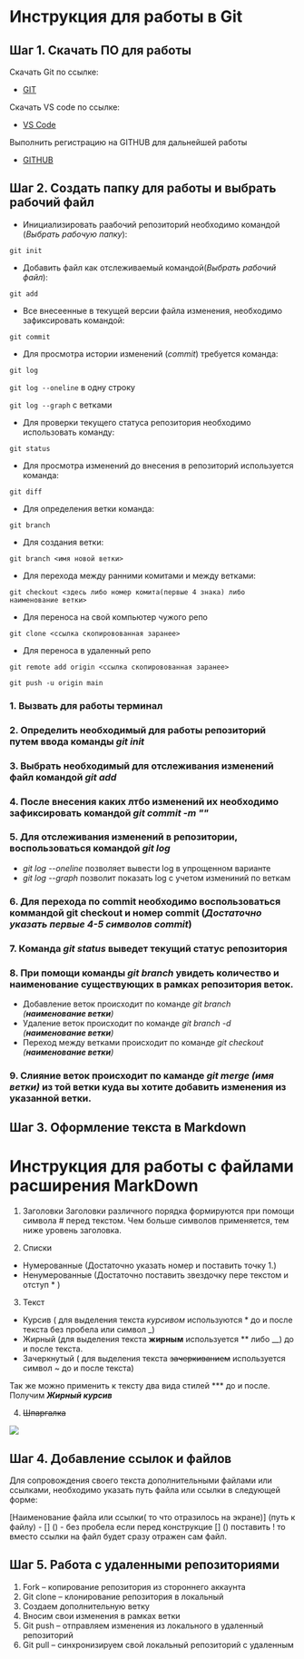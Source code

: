 # Инструкция для работы в Git #

## Шаг 1. Скачать ПО для работы ##
Скачать Git по ссылке:

* [GIT](https://git-scm.com/downloads)

Скачать VS code по ссылке:

* [VS Code](https://code.visualstudio.com/)

Выполнить регистрацию на GITHUB для дальнейшей работы

* [GITHUB](https://github.com/?ysclid=l8ihoqggdd358761195)

## Шаг 2. Создать папку для работы и выбрать рабочий файл ##

* Инициализировать раабочий репозиторий необходимо командой (*Выбрать рабочую папку*):

```git init```

* Добавить файл как отслеживаемый командой(*Выбрать рабочий файл*):

```git add```

* Все внесеенные в текущей версии файла изменения, необходимо зафиксировать командой:

```git commit```

* Для просмотра истории изменений (*commit*) требуется команда:

```git log```

```git log --oneline``` в одну строку

```git log --graph``` с ветками

* Для проверки текущего статуса репозитория необходимо использовать команду:

```git status```

* Для просмотра изменений до внесения в репозиторий используется команда:

```git diff```

* Для определения ветки команда:

```git branch```

* Для создания ветки:

```git branch <имя новой ветки>```

* Для перехода между ранними комитами и между ветками:

```git checkout <здесь либо номер комита(первые 4 знака) либо наименование ветки>```

* Для переноса на свой компьютер чужого репо 

```git clone <ссылка скопировованная заранее>```

* Для переноса в удаленный репо

```git remote add origin <ссылка скопировованная заранее>```

```git push -u origin main```

### 1. Вызвать для работы терминал 
### 2. Определить необходимый для работы репозиторий путем ввода команды _git init_
### 3. Выбрать необходимый для отслеживания изменений файл командой _git add_
### 4. После внесения каких лтбо изменений их необходимо зафиксировать командой _git commit -m ""_
### 5. Для отслеживания изменений в репозитории, воспользоваться командой _git log_
 * _git log --oneline_ позволяет вывести log в упрощенном варианте
 * _git log --graph_ позволит показать log с учетом измениний по веткам
### 6. Для перехода по commit необходимо воспользоваться коммандой git checkout и номер commit (***Достаточно указать первые 4-5 символов commit***) 
### 7. Команда _git status_ выведет текущий статус репозитория
### 8. При помощи команды _git branch_ увидеть количество и наименование существующих в рамках репозитория веток.
* Добавление веток происходит по команде _git branch (***наименование ветки***)_
* Удаление веток происходит по команде _git branch -d (***наименование ветки***)_
* Переход между ветками происходит по команде _git checkout (***наименование ветки***)_
### 9. Слияние веток происходит по каманде _git merge (имя ветки)_ из той ветки куда вы хотите добавить изменения из указанной ветки.
## Шаг 3. Оформление текста в Markdown ##

# Инструкция для работы с файлами расширения MarkDown
 
 1. Заголовки
 Заголовки различного порядка формируются при помощи символа # перед текстом. Чем больше символов применяется, тем ниже уровень заголовка.

 2. Списки
 * Нумерованные (Достаточно указать номер и поставить точку 1.)
 * Ненумерованные (Достаточно поставить звездочку пере текстом и отступ * )

 3. Текст
 * Курсив ( для выделения текста *курсивом* используются * до и после текста без пробела или символ _)
 * Жирный (для выделения текста **жирным** используется ** либо __) до и после текста.
 * Зачеркнутый ( для выделения текста ~~зачеркиванием~~ используется символ ~ до и после текста)
  
Так же можно применить к тексту два вида стилей *** до и после. Получим ***Жирный курсив***
  
4. ~~Шпаргалка~~

![](tomarkdown.png)

## Шаг 4. Добавление ссылок и файлов

Для сопровождения своего текста дополнительными файлами или ссылками, необходимо указать путь файла или ссылки в следующей форме:

[Наименование файла или ссылки( то что отразилось на экране)] (путь к файлу) - [] () - без пробела
если перед конструкцие [] () поставить ! то вместо ссылки на файл будет сразу отражен сам файл.

## Шаг 5. Работа с удаленными репозиториями
 
1.	Fork – копирование репозитория из стороннего аккаунта
2.	Git clone – клонирование репозитория в локальный
3.	Создаем дополнительную ветку
4.	Вносим свои изменения в рамках ветки
5.	Git push – отправляем изменения из локального в удаленный репозиторий
6.	Git pull – синхронизируем свой локальный репозиторий с удаленным




